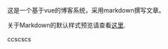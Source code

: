 <!--
{
  "title": "Hello World",
  "date": "2016-05-26",
  "class": "post",
  "tags": ["其它", "测试2"],
  "img": {
    "url": "http://ob54s56n6.bkt.clouddn.com/helloworld.png",
    "position": ["100%", "100%"]
  }
}
-->

这是一个基于vue的博客系统，采用markdown撰写文章。

关于Markdown的默认样式预览请查看[这里](https://almon000.github.io/#/article/1).

ccscscs
